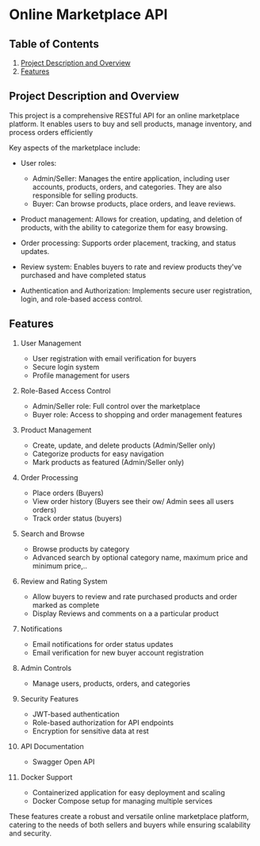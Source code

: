 # Online Marketplace API

## Table of Contents
1. [Project Description and Overview](#project-description-and-overview)
2. [Features](#features)

## Project Description and Overview

This project is a comprehensive RESTful API for an online marketplace platform. It enables users to buy and sell products, manage inventory, and process orders efficiently

Key aspects of the marketplace include:

- User roles: 
  - Admin/Seller: Manages the entire application, including user accounts, products, orders, and categories. They are also responsible for selling products.
  - Buyer: Can browse products, place orders, and leave reviews.

- Product management: Allows for creation, updating, and deletion of products, with the ability to categorize them for easy browsing.

- Order processing: Supports order placement, tracking, and status updates.

- Review system: Enables buyers to rate and review products they've purchased and have completed status

- Authentication and Authorization: Implements secure user registration, login, and role-based access control.


## Features

1. User Management
   - User registration with email verification for buyers
   - Secure login system
   - Profile management for users

2. Role-Based Access Control
   - Admin/Seller role: Full control over the marketplace
   - Buyer role: Access to shopping and order management features

3. Product Management
   - Create, update, and delete products (Admin/Seller only)
   - Categorize products for easy navigation
   - Mark products as featured (Admin/Seller only)

4. Order Processing
   - Place orders (Buyers)
   - View order history (Buyers see their ow/ Admin sees all users orders)
   - Track order status (buyers)

5. Search and Browse
   - Browse products by category
   - Advanced search by optional category name, maximum price and minimum price,..

6. Review and Rating System
   - Allow buyers to review and rate purchased products and order marked as complete
   - Display Reviews and comments on a a particular product

7. Notifications
   - Email notifications for order status updates
   - Email verification for new buyer account registration

8. Admin Controls
   - Manage users, products, orders, and categories

9. Security Features
   - JWT-based authentication
   - Role-based authorization for API endpoints
   - Encryption for sensitive data at rest

10. API Documentation
    - Swagger Open API

12. Docker Support
    - Containerized application for easy deployment and scaling
    - Docker Compose setup for managing multiple services

These features create a robust and versatile online marketplace platform, catering to the needs of both sellers and buyers while ensuring scalability and security.

